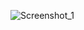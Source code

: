![Screenshot_1](https://github.com/igorbartmann/ComputacaoGrafica/assets/68578350/f7c6630c-cc38-401d-975f-3e0438b62a5b)
